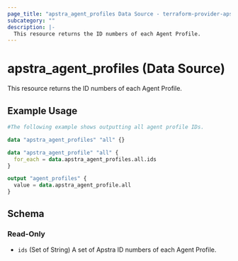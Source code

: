 ```yaml
---
page_title: "apstra_agent_profiles Data Source - terraform-provider-apstra"
subcategory: ""
description: |-
  This resource returns the ID numbers of each Agent Profile.
---
```


# apstra_agent_profiles (Data Source)

This resource returns the ID numbers of each Agent Profile.

## Example Usage

```terraform
#The following example shows outputting all agent profile IDs.

data "apstra_agent_profiles" "all" {}

data "apstra_agent_profile" "all" {
  for_each = data.apstra_agent_profiles.all.ids
}

output "agent_profiles" {
  value = data.apstra_agent_profile.all
}
```

<!-- schema generated by tfplugindocs -->
## Schema

### Read-Only

- `ids` (Set of String) A set of Apstra ID numbers of each Agent Profile.
